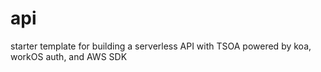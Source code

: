 # api

starter template for building a serverless API with TSOA powered by koa, workOS auth, and AWS SDK

